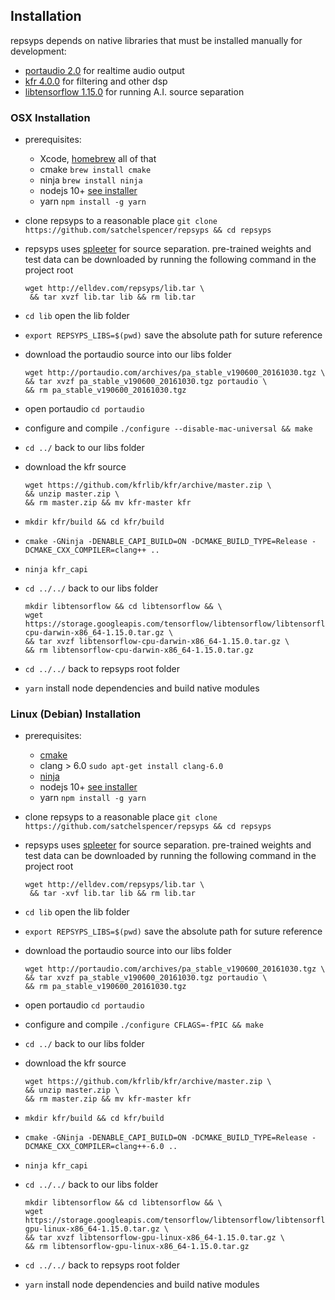 ## Installation

repsyps depends on native libraries that must be installed manually for development:

 - [portaudio 2.0](http://portaudio.com/docs/v19-doxydocs/index.html) for realtime audio output
 - [kfr 4.0.0](https://www.kfrlib.com/) for filtering and other dsp
 - [libtensorflow 1.15.0](https://www.tensorflow.org/install/lang_c) for running A.I. source separation

### OSX Installation
 - prerequisites:
   - Xcode, [homebrew](https://brew.sh/) all of that
   - cmake `brew install cmake`
   - ninja `brew install ninja`
   - nodejs 10+ [see installer](https://nodejs.org/en/download/)
   - yarn `npm install -g yarn`
 - clone repsyps to a reasonable place `git clone https://github.com/satchelspencer/repsyps && cd repsyps`
 - repsyps uses [spleeter](https://github.com/deezer/spleeter) for source separation. pre-trained weights and test data can be downloaded by running the following command in the project root

    ~~~
    wget http://elldev.com/repsyps/lib.tar \
     && tar xvzf lib.tar lib && rm lib.tar
    ~~~
 - `cd lib` open the lib folder
 - `export REPSYPS_LIBS=$(pwd)` save the absolute path for suture reference
 - download the portaudio source into our libs folder
    
    ~~~
    wget http://portaudio.com/archives/pa_stable_v190600_20161030.tgz \
    && tar xvzf pa_stable_v190600_20161030.tgz portaudio \
    && rm pa_stable_v190600_20161030.tgz
    ~~~
 - open portaudio `cd portaudio`
 - configure and compile `./configure --disable-mac-universal && make`
 - `cd ../` back to our libs folder
 - download the kfr source
  
    ~~~
    wget https://github.com/kfrlib/kfr/archive/master.zip \
    && unzip master.zip \
    && rm master.zip && mv kfr-master kfr
    ~~~
 - `mkdir kfr/build && cd kfr/build`
 - `cmake -GNinja -DENABLE_CAPI_BUILD=ON -DCMAKE_BUILD_TYPE=Release -DCMAKE_CXX_COMPILER=clang++ ..`
 - `ninja kfr_capi`
 - `cd ../../` back to our libs folder
 
    ~~~
    mkdir libtensorflow && cd libtensorflow && \
    wget https://storage.googleapis.com/tensorflow/libtensorflow/libtensorflow-cpu-darwin-x86_64-1.15.0.tar.gz \
    && tar xvzf libtensorflow-cpu-darwin-x86_64-1.15.0.tar.gz \
    && rm libtensorflow-cpu-darwin-x86_64-1.15.0.tar.gz
    ~~~
 - `cd ../../` back to repsyps root folder
 - `yarn` install node dependencies and build native modules

### Linux (Debian) Installation

- prerequisites:
   - [cmake](https://cmake.org/install/)
   - clang > 6.0 `sudo apt-get install clang-6.0`
   - [ninja](https://github.com/ninja-build/ninja/wiki/Pre-built-Ninja-packages)
   - nodejs 10+ [see installer](https://nodejs.org/en/download/)
   - yarn `npm install -g yarn`
 - clone repsyps to a reasonable place `git clone https://github.com/satchelspencer/repsyps && cd repsyps`
 - repsyps uses [spleeter](https://github.com/deezer/spleeter) for source separation. pre-trained weights and test data can be downloaded by running the following command in the project root

    ~~~
    wget http://elldev.com/repsyps/lib.tar \
     && tar -xvf lib.tar lib && rm lib.tar
    ~~~
 - `cd lib` open the lib folder
 - `export REPSYPS_LIBS=$(pwd)` save the absolute path for suture reference
 - download the portaudio source into our libs folder
    
    ~~~
    wget http://portaudio.com/archives/pa_stable_v190600_20161030.tgz \
    && tar xvzf pa_stable_v190600_20161030.tgz portaudio \
    && rm pa_stable_v190600_20161030.tgz
    ~~~
 - open portaudio `cd portaudio`
 - configure and compile `./configure CFLAGS=-fPIC && make`
 - `cd ../` back to our libs folder
 - download the kfr source
  
    ~~~
    wget https://github.com/kfrlib/kfr/archive/master.zip \
    && unzip master.zip \
    && rm master.zip && mv kfr-master kfr
    ~~~
 - `mkdir kfr/build && cd kfr/build`
 - `cmake -GNinja -DENABLE_CAPI_BUILD=ON -DCMAKE_BUILD_TYPE=Release -DCMAKE_CXX_COMPILER=clang++-6.0 ..`
 - `ninja kfr_capi`
 - `cd ../../` back to our libs folder
 
    ~~~
    mkdir libtensorflow && cd libtensorflow && \
    wget https://storage.googleapis.com/tensorflow/libtensorflow/libtensorflow-gpu-linux-x86_64-1.15.0.tar.gz \
    && tar xvzf libtensorflow-gpu-linux-x86_64-1.15.0.tar.gz \
    && rm libtensorflow-gpu-linux-x86_64-1.15.0.tar.gz
    ~~~
 - `cd ../../` back to repsyps root folder
 - `yarn` install node dependencies and build native modules